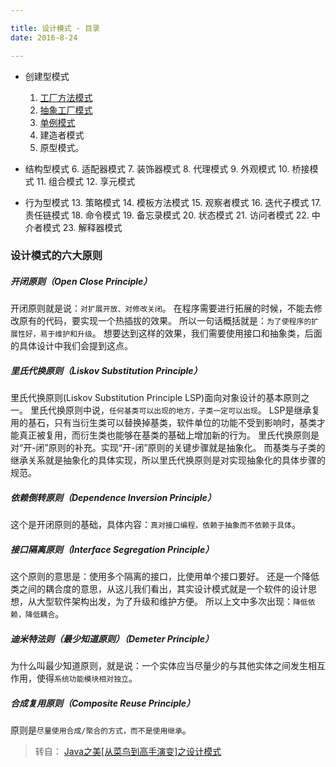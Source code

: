 ```yaml
---

title: 设计模式 - 目录
date: 2016-8-24

---
```



- 创建型模式
    1. [工厂方法模式](../2016-08-25-design-pattern/01-factory-method.html)
    2. [抽象工厂模式](../2016-08-26-design-pattern/02-abstract-factory.html)
    3. [单例模式](../2016-08-27-design-pattern/03-singleton.html)
    4. 建造者模式
    5. 原型模式。

- 结构型模式
    6. 适配器模式
    7. 装饰器模式
    8. 代理模式
    9. 外观模式
    10. 桥接模式
    11. 组合模式
    12. 享元模式

- 行为型模式
    13. 策略模式
    14. 模板方法模式
    15. 观察者模式
    16. 迭代子模式
    17. 责任链模式
    18. 命令模式
    19. 备忘录模式
    20. 状态模式
    21. 访问者模式
    22. 中介者模式
    23. 解释器模式



### 设计模式的六大原则

##### 开闭原则（Open Close Principle）
开闭原则就是说：`对扩展开放、对修改关闭`。
在程序需要进行拓展的时候，不能去修改原有的代码，要实现一个热插拔的效果。
所以一句话概括就是：`为了使程序的扩展性好，易于维护和升级`。
想要达到这样的效果，我们需要使用接口和抽象类，后面的具体设计中我们会提到这点。



##### 里氏代换原则（Liskov Substitution Principle）
里氏代换原则(Liskov Substitution Principle LSP)面向对象设计的基本原则之一。 
里氏代换原则中说，`任何基类可以出现的地方，子类一定可以出现`。 
LSP是继承复用的基石，只有当衍生类可以替换掉基类，软件单位的功能不受到影响时，基类才能真正被复用，而衍生类也能够在基类的基础上增加新的行为。
里氏代换原则是对“开-闭”原则的补充。实现“开-闭”原则的关键步骤就是抽象化。
而基类与子类的继承关系就是抽象化的具体实现，所以里氏代换原则是对实现抽象化的具体步骤的规范。




##### 依赖倒转原则（Dependence Inversion Principle）
这个是开闭原则的基础，具体内容：`真对接口编程，依赖于抽象而不依赖于具体`。



##### 接口隔离原则（Interface Segregation Principle）
这个原则的意思是：使用多个隔离的接口，比使用单个接口要好。
还是一个降低类之间的耦合度的意思，从这儿我们看出，其实设计模式就是一个软件的设计思想，从大型软件架构出发，为了升级和维护方便。
所以上文中多次出现：`降低依赖，降低耦合`。




##### 迪米特法则（最少知道原则）（Demeter Principle）
为什么叫最少知道原则，就是说：一个实体应当尽量少的与其他实体之间发生相互作用，使得`系统功能模块相对独立`。



##### 合成复用原则（Composite Reuse Principle）
原则是`尽量使用合成/聚合的方式，而不是使用继承`。




> 转自： [Java之美[从菜鸟到高手演变]之设计模式](http://blog.csdn.net/zhangerqing/article/details/8194653) 